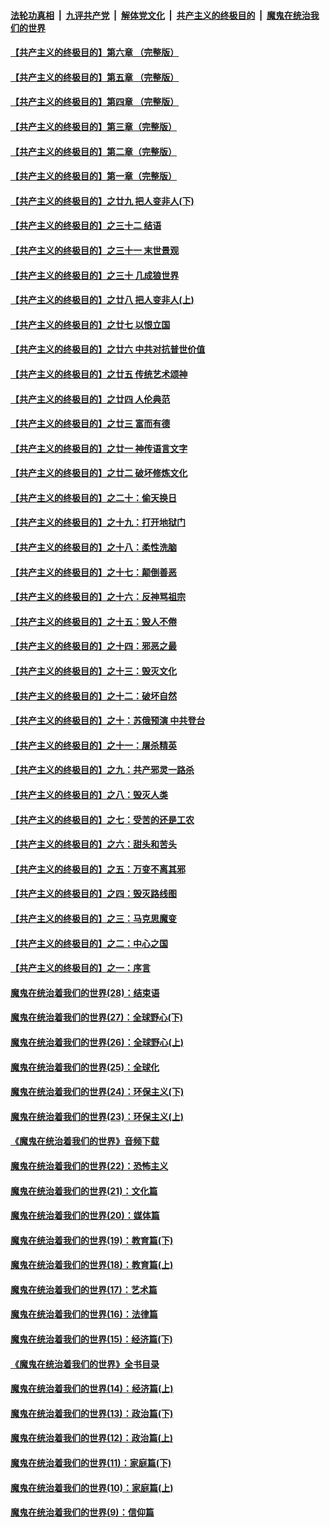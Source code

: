 ####  [法轮功真相](../../../../basic/blob/master/README.md?t=01100101) &nbsp;|&nbsp; [九评共产党](../../../../9ping.md/blob/master/README.md?t=01100101) &nbsp;|&nbsp; [解体党文化](../../../../jtdwh.md/blob/master/README.md?t=01100101)  &nbsp;|&nbsp; [共产主义的终极目的](../../../../gczydzjmd.md/blob/master/README.md?t=01100101) &nbsp;|&nbsp; [魔鬼在统治我们的世界](../../../../mgztzwmdsj.md/blob/master/README.md?t=01100101) 

#### [【共产主义的终极目的】第六章 （完整版）](../pages/nsc422/n11428913.md?t=01100101) 

#### [【共产主义的终极目的】第五章 （完整版）](../pages/nsc422/n11428912.md?t=01100101) 

#### [【共产主义的终极目的】第四章 （完整版）](../pages/nsc422/n11428907.md?t=01100101) 

#### [【共产主义的终极目的】第三章（完整版）](../pages/nsc422/n11428848.md?t=01100101) 

#### [【共产主义的终极目的】第二章（完整版）](../pages/nsc422/n11428831.md?t=01100101) 

#### [【共产主义的终极目的】第一章（完整版）](../pages/nsc422/n11417651.md?t=01100101) 

#### [【共产主义的终极目的】之廿九 把人变非人(下)](../pages/nsc422/n11344140.md?t=01100101) 

#### [【共产主义的终极目的】之三十二 结语](../pages/nsc422/n11360535.md?t=01100101) 

#### [【共产主义的终极目的】之三十一 末世景观](../pages/nsc422/n11351129.md?t=01100101) 

#### [【共产主义的终极目的】之三十 几成狼世界](../pages/nsc422/n11348280.md?t=01100101) 

#### [【共产主义的终极目的】之廿八 把人变非人(上)](../pages/nsc422/n11340492.md?t=01100101) 

#### [【共产主义的终极目的】之廿七 以恨立国](../pages/nsc422/n11336944.md?t=01100101) 

#### [【共产主义的终极目的】之廿六 中共对抗普世价值](../pages/nsc422/n11324785.md?t=01100101) 

#### [【共产主义的终极目的】之廿五 传统艺术颂神](../pages/nsc422/n11296396.md?t=01100101) 

#### [【共产主义的终极目的】之廿四 人伦典范](../pages/nsc422/n11296397.md?t=01100101) 

#### [【共产主义的终极目的】之廿三 富而有德](../pages/nsc422/n11283598.md?t=01100101) 

#### [【共产主义的终极目的】之廿一 神传语言文字](../pages/nsc422/n11263265.md?t=01100101) 

#### [【共产主义的终极目的】之廿二 破坏修炼文化](../pages/nsc422/n11245728.md?t=01100101) 

#### [【共产主义的终极目的】之二十：偷天换日](../pages/nsc422/n11238846.md?t=01100101) 

#### [【共产主义的终极目的】之十九：打开地狱门](../pages/nsc422/n11206376.md?t=01100101) 

#### [【共产主义的终极目的】之十八：柔性洗脑](../pages/nsc422/n11199994.md?t=01100101) 

#### [【共产主义的终极目的】之十七：颠倒善恶](../pages/nsc422/n11179782.md?t=01100101) 

#### [【共产主义的终极目的】之十六：反神骂祖宗](../pages/nsc422/n11166798.md?t=01100101) 

#### [【共产主义的终极目的】之十五：毁人不倦](../pages/nsc422/n11166792.md?t=01100101) 

#### [【共产主义的终极目的】之十四：邪恶之最](../pages/nsc422/n11150249.md?t=01100101) 

#### [【共产主义的终极目的】之十三：毁灭文化](../pages/nsc422/n11135227.md?t=01100101) 

#### [【共产主义的终极目的】之十二：破坏自然](../pages/nsc422/n11135214.md?t=01100101) 

#### [【共产主义的终极目的】之十：苏俄预演 中共登台](../pages/nsc422/n11118424.md?t=01100101) 

#### [【共产主义的终极目的】之十一：屠杀精英](../pages/nsc422/n11118442.md?t=01100101) 

#### [【共产主义的终极目的】之九：共产邪灵一路杀](../pages/nsc422/n11114139.md?t=01100101) 

#### [【共产主义的终极目的】之八：毁灭人类](../pages/nsc422/n11108503.md?t=01100101) 

#### [【共产主义的终极目的】之七：受苦的还是工农](../pages/nsc422/n11101809.md?t=01100101) 

#### [【共产主义的终极目的】之六：甜头和苦头](../pages/nsc422/n11096971.md?t=01100101) 

#### [【共产主义的终极目的】之五：万变不离其邪](../pages/nsc422/n11091285.md?t=01100101) 

#### [【共产主义的终极目的】之四：毁灭路线图](../pages/nsc422/n11086284.md?t=01100101) 

#### [【共产主义的终极目的】之三：马克思魔变](../pages/nsc422/n11061941.md?t=01100101) 

#### [【共产主义的终极目的】之二：中心之国](../pages/nsc422/n11047728.md?t=01100101) 

#### [【共产主义的终极目的】之一：序言](../pages/nsc422/n11086077.md?t=01100101) 

#### [魔鬼在统治着我们的世界(28)：结束语](../pages/nsc422/n10936246.md?t=01100101) 

#### [魔鬼在统治着我们的世界(27)：全球野心(下)](../pages/nsc422/n10928319.md?t=01100101) 

#### [魔鬼在统治着我们的世界(26)：全球野心(上)](../pages/nsc422/n10900318.md?t=01100101) 

#### [魔鬼在统治着我们的世界(25)：全球化](../pages/nsc422/n10788205.md?t=01100101) 

#### [魔鬼在统治着我们的世界(24)：环保主义(下)](../pages/nsc422/n10695307.md?t=01100101) 

#### [魔鬼在统治着我们的世界(23)：环保主义(上)](../pages/nsc422/n10688613.md?t=01100101) 

#### [《魔鬼在统治着我们的世界》音频下载](../pages/nsc422/n10635553.md?t=01100101) 

#### [魔鬼在统治着我们的世界(22)：恐怖主义](../pages/nsc422/n10614727.md?t=01100101) 

#### [魔鬼在统治着我们的世界(21)：文化篇](../pages/nsc422/n10597706.md?t=01100101) 

#### [魔鬼在统治着我们的世界(20)：媒体篇](../pages/nsc422/n10586579.md?t=01100101) 

#### [魔鬼在统治着我们的世界(19)：教育篇(下)](../pages/nsc422/n10564808.md?t=01100101) 

#### [魔鬼在统治着我们的世界(18)：教育篇(上)](../pages/nsc422/n10526970.md?t=01100101) 

#### [魔鬼在统治着我们的世界(17)：艺术篇](../pages/nsc422/n10499093.md?t=01100101) 

#### [魔鬼在统治着我们的世界(16)：法律篇](../pages/nsc422/n10485969.md?t=01100101) 

#### [魔鬼在统治着我们的世界(15)：经济篇(下)](../pages/nsc422/n10469975.md?t=01100101) 

#### [《魔鬼在统治着我们的世界》全书目录](../pages/nsc422/n10464261.md?t=01100101) 

#### [魔鬼在统治着我们的世界(14)：经济篇(上)](../pages/nsc422/n10457370.md?t=01100101) 

#### [魔鬼在统治着我们的世界(13)：政治篇(下)](../pages/nsc422/n10448270.md?t=01100101) 

#### [魔鬼在统治着我们的世界(12)：政治篇(上)](../pages/nsc422/n10444576.md?t=01100101) 

#### [魔鬼在统治着我们的世界(11)：家庭篇(下)](../pages/nsc422/n10440961.md?t=01100101) 

#### [魔鬼在统治着我们的世界(10)：家庭篇(上)](../pages/nsc422/n10435448.md?t=01100101) 

#### [魔鬼在统治着我们的世界(9)：信仰篇](../pages/nsc422/n10432159.md?t=01100101) 

